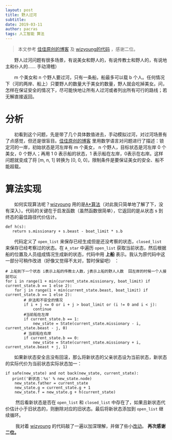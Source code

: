 ```yaml
---
layout: post
title: 野人过河
subtitle: 
date: 2019-03-11
author: pacras
tags: 人工智能 算法
---
```


> 本文参考 [佳佳原创的博客][1] 及 [wizyoung的代码][2] ，感谢二位。

&#160; &#160; &#160; &#160;野人过河问题有很多场景，有说美女和野人的，有说传教士和野人的，有说地主和仆人的…… 手动滑稽）

&#160; &#160; &#160; &#160;m 个美女和 n 个野人要过河，只有一条船，船最多可以载 b 个人。任何情况下（河的两岸、船上）只要野人的数量大于美女的数量，野人就会吃掉美女。问，怎样在保证安全的情况下，尽可能快地让所有人过河或者列出所有可行的路线；若无解直接返回。

# 分析
&#160; &#160; &#160; &#160;初看到这个问题，先是带了几个具体数值进去，手动模拟过河，对过河场景有了点感觉，但还是很盲目。[佳佳原创的博客]() 里用数学语言对问题进行了描述：锁定河的一岸，初始状态是河左岸有 m 个美女， n 个野人，目标状态是河左岸 0 个美女，0 个野人；再用 1 0 表示船的状态，1 表示船在左岸，0表示在右岸。这样问题就变成了将 [m, n, 1] 转换为 [0, 0, 0]，限制条件是要保证美女的安全、船不能超载。

# 算法实现
&#160; &#160; &#160; &#160;如何实现算法呢？[wizyoung][4] 用的是[A\*算法][5]（对此我只简单地了解了下，没有深入）。代码的关键在于启发函数（虽然函数很简单），它返回的是从状态 s  到终态的最佳路径代价估计。

	def h(s):
	   return s.missionary + s.beast - boat_limit * s.b

&#160; &#160; &#160; &#160;代码定义了 `open_list` 来保存已经生成但是还没考察的状态，`closed_list` 来保存已经考察过的状态。在 `A_star` 中遍历 `open_list` 获取当前状态，然后根据船的位置及人员组成情况生成新的状态，代码中用 **上船** 表示。我认为原代码中这一部分可稍作改进（好像又觉得不太对，暂时保留吧） ：

	# 上船到下一个状态 i表示上船的传教士人数，j表示上船的野人人数  回左岸的时候一个人接就可以
	for i in range(1 + min(current_state.missionary, boat_limit) if current_state.b == 1 else 2):
	    for j in range(1 + min(current_state.beast, boat_limit) if current_state.b == 1 else 2):
	        # 非法和不安全的情况
	        if i + j <= 0 or i + j > boat_limit or (i != 0 and i < j):
	            continue
	        #当前船在左岸
	        if current_state.b == 1:
	            new_state = State(current_state.missionary - i, current_state.beast - j, 0)
	        # 当前船在右岸
	        if current_state.b == 0:
	            new_state = State(current_state.missionary + i, current_state.beast + j, 1)

&#160; &#160; &#160; &#160;如果新状态安全且没有回滚，那么将新状态的父亲状态设为当前状态，新状态的实际代价为当前状态实际状态加一：

	if safe(new_state) and not back(new_state, current_state):
	   print('新状态：%s' % new_state.node)
	    new_state.father = current_state
	    new_state.g = current_state.g + 1
	    new_state.f = new_state.g + h(current_state)

&#160; &#160; &#160; &#160; 然后看新状态是否在 `open_list` 和 `closed_list` 中存在了，如果且新状态代价估计小于旧状态的，则删除对应的旧状态。最后将新状态添加到 `open_list` 继续循环。

&#160; &#160; &#160; &#160; 我对着 [wizyoung][6] 的代码敲了一遍以加深理解，并做了些小[改动][7]。 **再次感谢二位。**


[1]:	https://blog.csdn.net/wjlsppe/article/details/85268714
[2]:	https://github.com/wizyoung/missionary-and-cannibals-problem-in-Python
[4]:	https://github.com/wizyoung/missionary-and-cannibals-problem-in-Python
[5]:	https://baike.baidu.com/item/A%2A%E7%AE%97%E6%B3%95/215793?fr=aladdin#reference-[2]-7850-wrap
[6]:	https://github.com/wizyoung/missionary-and-cannibals-problem-in-Python
[7]:	https://github.com/pacraswill/missionary-and-cannibals-problem-in-Python
